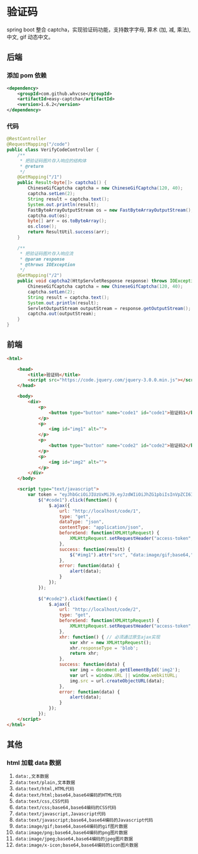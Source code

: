 # 验证码

spring boot 整合 captcha，实现验证码功能，支持数字字母, 算术 (加, 减, 乘法), 中文, gif 动态中文。

## 后端

### 添加 pom 依赖

```xml
<dependency>
    <groupId>com.github.whvcse</groupId>
    <artifactId>easy-captcha</artifactId>
    <version>1.6.2</version>
</dependency>
```

### 代码

```java
@RestController
@RequestMapping("/code")
public class VerifyCodeController {
    /**
     * 把验证码图片存入响应的结构体
     * @return
     */
    @GetMapping("/1")
    public Result<byte[]> captcha1() {
        ChineseGifCaptcha captcha = new ChineseGifCaptcha(120, 40);
        captcha.setLen(2);
        String result = captcha.text();
        System.out.println(result);
        FastByteArrayOutputStream os = new FastByteArrayOutputStream();
        captcha.out(os);
        byte[] arr = os.toByteArray();
        os.close();
        return ResultUtil.success(arr);
    }

    /**
     * 把验证码图片存入响应流
     * @param response
     * @throws IOException
     */
    @GetMapping("/2")
    public void captcha2(HttpServletResponse response) throws IOException {
        ChineseGifCaptcha captcha = new ChineseGifCaptcha(120, 40);
        captcha.setLen(2);
        String result = captcha.text();
        System.out.println(result);
        ServletOutputStream outputStream = response.getOutputStream();
        captcha.out(outputStream);
    }
}
```

## 前端

```html
<html>

	<head>
		<title>验证码</title>
		<script src="https://code.jquery.com/jquery-3.0.0.min.js"></script>
	</head>

	<body>
		<div>
			<p>
				<button type="button" name="code1" id="code1">验证码1</button>
			</p>
			<p>
				<img id="img1" alt="">
			</p>
			<p>
				<button type="button" name="code2" id="code2">验证码2</button>
			</p>
			<p>
				<img id="img2" alt="">
			</p>
		</div>
	</body>

	<script type="text/javascript">
		var token = "eyJhbGciOiJIUzUxMiJ9.eyJzdWIiOiJhZG1pbiIsInVpZCI6IjIiLCJjcmVhdGVkIjoxNjg4MDA2ODU4NzI2LCJ1dHlwZSI6IjIiLCJpZCI6IjMxODM1NDhiYTVjZDQ2ZjY5N2NlMmMyYzVkNmRhOGM2IiwiZXhwIjoxNjg4MDE0MDU4LCJ0aWQiOiJiOGU4M2E1MTlhNDE0MTg1ODNiZDg0N2U4YjEwOGYyMiJ6.qHPnCVywuN5pkElSdeHeKFfBBVmyGc-GdBfe1cuKFpzDAGGKAEB_mOLxasGRsjAUxZUaL9uo_35pk_4_wdwDeA";
	        $("#code1").click(function() {
	            $.ajax({
	                url: "http://localhost/code/1",
	                type: "get",
	                dataType: "json",
	                contentType: "application/json",
	                beforeSend: function(XMLHttpRequest) {
	                    XMLHttpRequest.setRequestHeader("access-token", token);
	                },
	                success: function(result) {
	                    $("#img1").attr("src", "data:image/gif;base64," + result.data);
	                },
	                error: function(data) {
	                    alert(data);
	                }
	            });
	        });
	
	        $("#code2").click(function() {
	            $.ajax({
	                url: "http://localhost/code/2",
	                type: "get",
	                beforeSend: function(XMLHttpRequest) {
	                    XMLHttpRequest.setRequestHeader("access-token", token);
	                },
	                xhr: function() { // 必须通过原生ajax实现
	                    var xhr = new XMLHttpRequest();
	                    xhr.responseType = 'blob';
	                    return xhr;
	                },
	                success: function(data) {
	                    var img = document.getElementById('img2');
	                    var url = window.URL || window.webkitURL;
	                    img.src = url.createObjectURL(data);
	                },
	                error: function(data) {
	                    alert(data);
	                }
	            });
	        });
	</script>
</html>
```

## 其他

### html 加载 data 数据

1. ```data:,文本数据```
2. ```data:text/plain,文本数据```
3. ```data:text/html,HTML代码```
4. ```data:text/html;base64,base64编码的HTML代码```
5. ```data:text/css,CSS代码```
6. ```data:text/css;base64,base64编码的CSS代码```
7. ```data:text/javascript,Javascript代码```
8. ```data:text/javascript;base64,base64编码的Javascript代码```
9. ```data:image/gif;base64,base64编码的gif图片数据```
10. ```data:image/png;base64,base64编码的png图片数据```
11. ```data:image/jpeg;base64,base64编码的jpeg图片数据```
12. ```data:image/x-icon;base64,base64编码的icon图片数据```
